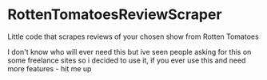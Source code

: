 # RottenTomatoesReviewScraper
Little code that scrapes reviews of your chosen show from Rotten Tomatoes 

I don't know who will ever need this but ive seen people asking for this on some freelance sites so i decided to use it, if you ever use this and need more features - hit me up
